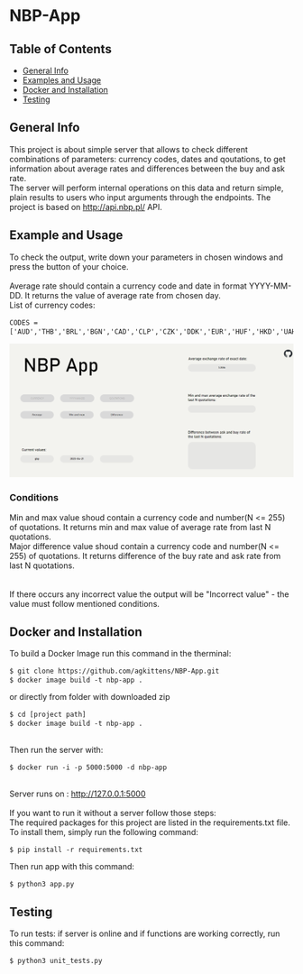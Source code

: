 # NBP-App

## Table of Contents
* [General Info](#general-info)
* [Examples and Usage](#examples-and-usage)
* [Docker and Installation](#docker-and-installation)
* [Testing](#testing)


## General Info
This project is about simple server that allows to check different combinations of parameters: currency codes, dates and qoutations, to get information about average rates and differences between the buy and ask rate.\
The server will perform internal operations on this data and return simple, plain results to users who input arguments through the endpoints. The project is based on http://api.nbp.pl/ API.

## Example and Usage
To check the output, write down your parameters in chosen windows and press the button of your choice.\
\
Average rate should contain a currency code and date in format YYYY-MM-DD. It returns the value of average rate from chosen day.\
List of currency codes:
```
CODES = ['AUD','THB','BRL','BGN','CAD','CLP','CZK','DDK','EUR','HUF','HKD','UAH','ISK','INR','MYR','MXN','ILS','NZD','NOK','PHP','GBP','ZAR','RON','IDR','SGD','SEK','CHF','TRY','USD','KRW','JPY','CNY','XDR']
```
![output](https://github.com/agkittens/NBP-App/blob/main/assets/example.png?=250x250)

### Conditions
Min and max value shoud contain a currency code and number(N <= 255) of quotations. It returns min and max value of average rate from last N quotations.\
Major difference value shoud contain a currency code and number(N <= 255) of quotations. It returns difference of the buy rate and ask rate from last N quotations.\
\
\
If there occurs any incorrect value the output will be "Incorrect value" - the value must follow mentioned conditions.

## Docker and Installation
To build a Docker Image run this command in the therminal:
```
$ git clone https://github.com/agkittens/NBP-App.git
$ docker image build -t nbp-app .
```
or directly from folder with downloaded zip
```
$ cd [project path]
$ docker image build -t nbp-app .
```
\
Then run the server with:
```
$ docker run -i -p 5000:5000 -d nbp-app
```
\
Server runs on : http://127.0.0.1:5000
\
\
If you want to run it without a server follow those steps:\
The required packages for this project are listed in the requirements.txt file. To install them, simply run the following command:
```
$ pip install -r requirements.txt
```
Then run app with this command:
```
$ python3 app.py
```

## Testing
To run tests: if server is online and if functions are working correctly, run this command:
```
$ python3 unit_tests.py
```

